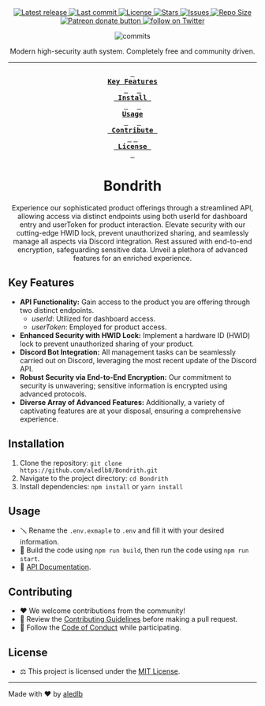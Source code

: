 <div align="center">
    <a href="https://github.com/aledlb8/Bondrith/releases/latest">
      <img alt="Latest release" src="https://img.shields.io/github/v/release/aledlb8/Bondrith?style=for-the-badge&logo=starship&color=C9CBFF&logoColor=D9E0EE&labelColor=302D41" />
    </a>
    <a href="https://github.com/aledlb8/Bondrith/pulse">
      <img alt="Last commit" src="https://img.shields.io/github/last-commit/aledlb8/Bondrith?style=for-the-badge&logo=starship&color=8bd5ca&logoColor=D9E0EE&labelColor=302D41"/>
    </a>
    <a href="https://github.com/aledlb8/Bondrith/blob/main/LICENSE">
      <img alt="License" src="https://img.shields.io/github/license/aledlb8/Bondrith?style=for-the-badge&logo=starship&color=ee999f&logoColor=D9E0EE&labelColor=302D41" />
    </a>
    <a href="https://github.com/aledlb8/Bondrith/stargazers">
      <img alt="Stars" src="https://img.shields.io/github/stars/aledlb8/Bondrith?style=for-the-badge&logo=starship&color=c69ff5&logoColor=D9E0EE&labelColor=302D41" />
    </a>
    <a href="https://github.com/aledlb8/Bondrith/issues">
      <img alt="Issues" src="https://img.shields.io/github/issues/aledlb8/Bondrith?style=for-the-badge&logo=bilibili&color=F5E0DC&logoColor=D9E0EE&labelColor=302D41" />
    </a>
    <a href="https://github.com/aledlb8/Bondrith">
      <img alt="Repo Size" src="https://img.shields.io/github/repo-size/aledlb8/Bondrith?color=%23DDB6F2&label=SIZE&logo=codesandbox&style=for-the-badge&logoColor=D9E0EE&labelColor=302D41" />
    </a>
    <a href="https://patreon.com/aledlb8" title="Donate to this project using Patreon">
      <img alt="Patreon donate button" src="https://img.shields.io/badge/patreon-donate-yellow.svg?style=for-the-badge&logo=starship&color=f5a97f&logoColor=D9E0EE&labelColor=302D41" />
    </a>
    <a href="https://twitter.com/intent/follow?screen_name=aledlb8">
      <img alt="follow on Twitter" src="https://img.shields.io/twitter/follow/aledlb8?style=for-the-badge&logo=twitter&color=8aadf3&logoColor=D9E0EE&labelColor=302D41" />
    </a>

  <p align="center">
    <img src="https://stars.medv.io/aledlb8/Bondrith.svg", title="commits"/>
  </p>

Modern high-security auth system. Completely free and community driven.

---

**[<kbd> <br> Key Features <br> </kbd>][KeyFeatures]** 
**[<kbd> <br> Install <br> </kbd>][Install]** 
**[<kbd> <br> Usage <br> </kbd>][Usage]** 
**[<kbd> <br> Contribute <br> </kbd>][Contribute]**
**[<kbd> <br> License <br> </kbd>][License]**
</div>

<h1 align="center">Bondrith</h1>
<p align="center">
  Experience our sophisticated product offerings through a streamlined API, allowing access via distinct endpoints using both userId for dashboard entry and userToken for product interaction. Elevate security with our cutting-edge HWID lock, prevent unauthorized sharing, and seamlessly manage all aspects via Discord integration. Rest assured with end-to-end encryption, safeguarding sensitive data. Unveil a plethora of advanced features for an enriched experience.
</p>

## Key Features

- **API Functionality:** Gain access to the product you are offering through two distinct endpoints.
  - _userId_: Utilized for dashboard access.
  - _userToken_: Employed for product access.
- **Enhanced Security with HWID Lock:** Implement a hardware ID (HWID) lock to prevent unauthorized sharing of your product.
- **Discord Bot Integration:** All management tasks can be seamlessly carried out on Discord, leveraging the most recent update of the Discord API.
- **Robust Security via End-to-End Encryption:** Our commitment to security is unwavering; sensitive information is encrypted using advanced protocols.
- **Diverse Array of Advanced Features:** Additionally, a variety of captivating features are at your disposal, ensuring a comprehensive experience.

## Installation

1. Clone the repository: `git clone https://github.com/aledlb8/Bondrith.git`
2. Navigate to the project directory: `cd Bondrith`
3. Install dependencies: `npm install` or `yarn install`

## Usage

- 🪛 Rename the `.env.exmaple` to `.env` and fill it with your desired information.
- 🚀 Build the code using `npm run build`, then run the code using `npm run start`.
- 📖 [API Documentation](DOCUMENTATION.md).

## Contributing

- ❤️ We welcome contributions from the community!
- 🤝 Review the [Contributing Guidelines](CONTRIBUTING.md) before making a pull request.
- 👏 Follow the [Code of Conduct](CODE_OF_CONDUCT.md) while participating.

## License

- ⚖️ This project is licensed under the [MIT License](LICENSE).

---

[KeyFeatures]: https://github.com/aledlb8/Bondrith#key-features
[Install]: https://github.com/aledlb8/Bondrith#installation
[Usage]: https://github.com/aledlb8/Bondrith#usage
[Contribute]: https://github.com/aledlb8/Bondrith/blob/master/CONTRIBUTING.md
[License]: https://github.com/aledlb8/Bondrith/blob/master/LICENSE

Made with ❤️ by [aledlb](https://github.com/aledlb8)